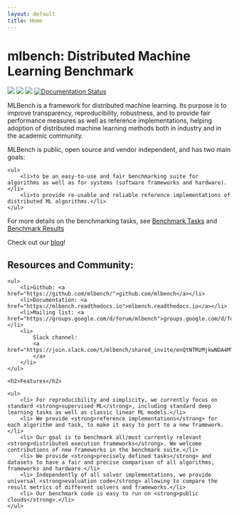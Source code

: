 ```yaml
---
layout: default
title: Home
---
```

<h1>mlbench: Distributed Machine Learning Benchmark</h1>

<a href="https://travis-ci.com/mlbench/mlbench-dashboard"><img src="https://travis-ci.com/mlbench/mlbench-dashboard.svg?branch=develop"></a>
<a href="https://travis-ci.com/mlbench/mlbench-core"><img src="https://travis-ci.com/mlbench/mlbench-core.svg?branch=develop"></a>
<a href="https://travis-ci.com/mlbench/mlbench-benchmarks"><img src="https://travis-ci.com/mlbench/mlbench-benchmarks.svg?branch=develop"></a>
<a href="https://mlbench.readthedocs.io/en/latest/?badge=latest"><img src="https://readthedocs.org/projects/mlbench/badge/?version=latest" alt="Documentation Status"></a>





<p>
MLBench is a framework for distributed machine learning. Its purpose is to improve transparency, reproducibility, robustness, and to provide fair performance measures as well as reference implementations, helping adoption of distributed machine learning methods both in industry and in the academic community.
</p>

<p>
MLBench is public, open source and vendor independent, and has two main goals:

    <ul>
        <li>to be an easy-to-use and fair benchmarking suite for algorithms as well as for systems (software frameworks and hardware).</li>
        <li>to provide re-usable and reliable reference implementations of distributed ML algorithms.</li>
    </ul>

</p>

<p>
 For more details on the benchmarking tasks, see <a href="https://mlbench.readthedocs.io/en/latest/benchmark-tasks.html"> Benchmark Tasks</a> and <a href="https://mlbench.readthedocs.io/en/latest/benchmark-tasks.html#benchmark-task-results">Benchmark Results</a>
</p>

<p>
Check out our <a href="https://mlbench.github.io/blog/">blog</a>!
</p>

<p>
<h2>Resources and Community:</h2>

    <ul>
        <li>Github: <a href="https://github.com/mlbench/">github.com/mlbench</a></li>
        <li>Documentation: <a href="https://mlbench.readthedocs.io">mlbench.readthedocs.io</a></li>
        <li>Mailing list: <a href="https://groups.google.com/d/forum/mlbench">groups.google.com/d/forum/mlbench</a></li>
        <li>
            Slack channel:
            <a href="https://join.slack.com/t/mlbench/shared_invite/enQtNTMzMjkwNDA4MTAyLWM2NTQ4OGNjMjFmZDdhMGQ2YzZkYmUyNzMxN2QxZjc2MmQyNjNiNjM3YWFlYzAwZjQ0Yzc0MTc3YWY5Zjg1ZjU">join.slack.com/t/mlbench/shared_invite/enQtNTMzMjkwNDA4MTAyLWM2NTQ4OGNjMjFmZDdhMGQ2YzZkYmUyNzMxN2QxZjc2MmQyNjNiNjM3YWFlYzAwZjQ0Yzc0MTc3YWY5Zjg1ZjU
            </a>
        </li>
    </ul>

    <h2>Features</h2>

    <ul>
        <li> For reproducibility and simplicity, we currently focus on standard <strong>supervised ML</strong>, including standard deep learning tasks as well as classic linear ML models.</li>
        <li> We provide <strong>reference implementations</strong> for each algorithm and task, to make it easy to port to a new framework.</li>
        <li> Our goal is to benchmark all/most currently relevant <strong>distributed execution frameworks</strong>. We welcome contributions of new frameworks in the benchmark suite.</li>
        <li> We provide <strong>precisely defined tasks</strong> and datasets to have a fair and precise comparison of all algorithms, frameworks and hardware.</li>
        <li> Independently of all solver implementations, we provide universal <strong>evaluation code</strong> allowing to compare the result metrics of different solvers and frameworks.</li>
        <li> Our benchmark code is easy to run on <strong>public clouds</strong>.</li>
    </ul>

</p>

